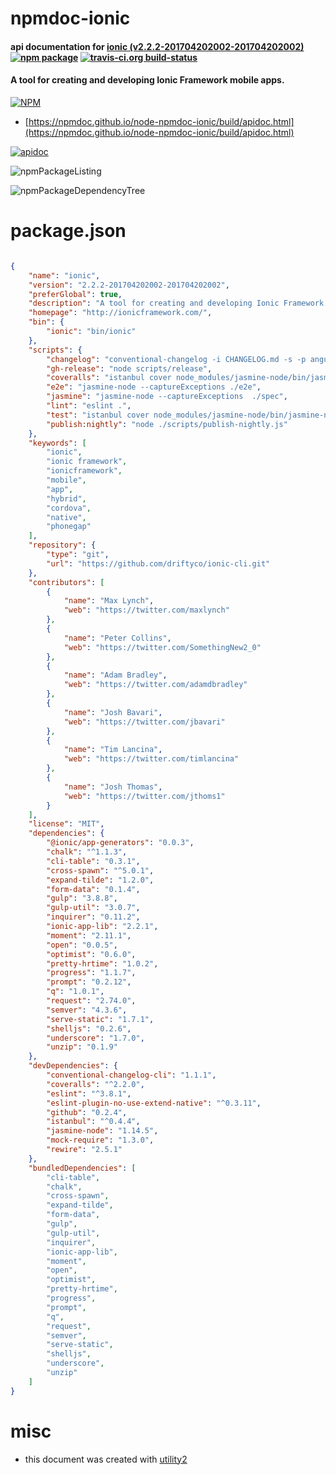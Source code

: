 # npmdoc-ionic

#### api documentation for  [ionic (v2.2.2-201704202002-201704202002)](http://ionicframework.com/)  [![npm package](https://img.shields.io/npm/v/npmdoc-ionic.svg?style=flat-square)](https://www.npmjs.org/package/npmdoc-ionic) [![travis-ci.org build-status](https://api.travis-ci.org/npmdoc/node-npmdoc-ionic.svg)](https://travis-ci.org/npmdoc/node-npmdoc-ionic)

#### A tool for creating and developing Ionic Framework mobile apps.

[![NPM](https://nodei.co/npm/ionic.png?downloads=true&downloadRank=true&stars=true)](https://www.npmjs.com/package/ionic)

- [https://npmdoc.github.io/node-npmdoc-ionic/build/apidoc.html](https://npmdoc.github.io/node-npmdoc-ionic/build/apidoc.html)

[![apidoc](https://npmdoc.github.io/node-npmdoc-ionic/build/screenCapture.buildCi.browser.%252Ftmp%252Fbuild%252Fapidoc.html.png)](https://npmdoc.github.io/node-npmdoc-ionic/build/apidoc.html)

![npmPackageListing](https://npmdoc.github.io/node-npmdoc-ionic/build/screenCapture.npmPackageListing.svg)

![npmPackageDependencyTree](https://npmdoc.github.io/node-npmdoc-ionic/build/screenCapture.npmPackageDependencyTree.svg)



# package.json

```json

{
    "name": "ionic",
    "version": "2.2.2-201704202002-201704202002",
    "preferGlobal": true,
    "description": "A tool for creating and developing Ionic Framework mobile apps.",
    "homepage": "http://ionicframework.com/",
    "bin": {
        "ionic": "bin/ionic"
    },
    "scripts": {
        "changelog": "conventional-changelog -i CHANGELOG.md -s -p angular",
        "gh-release": "node scripts/release",
        "coveralls": "istanbul cover node_modules/jasmine-node/bin/jasmine-node --captureExceptions spec/ && cat coverage/lcov.info | node_modules/coveralls/bin/coveralls.js && rm -rf coverage",
        "e2e": "jasmine-node --captureExceptions ./e2e",
        "jasmine": "jasmine-node --captureExceptions  ./spec",
        "lint": "eslint .",
        "test": "istanbul cover node_modules/jasmine-node/bin/jasmine-node --captureExceptions spec/",
        "publish:nightly": "node ./scripts/publish-nightly.js"
    },
    "keywords": [
        "ionic",
        "ionic framework",
        "ionicframework",
        "mobile",
        "app",
        "hybrid",
        "cordova",
        "native",
        "phonegap"
    ],
    "repository": {
        "type": "git",
        "url": "https://github.com/driftyco/ionic-cli.git"
    },
    "contributors": [
        {
            "name": "Max Lynch",
            "web": "https://twitter.com/maxlynch"
        },
        {
            "name": "Peter Collins",
            "web": "https://twitter.com/SomethingNew2_0"
        },
        {
            "name": "Adam Bradley",
            "web": "https://twitter.com/adamdbradley"
        },
        {
            "name": "Josh Bavari",
            "web": "https://twitter.com/jbavari"
        },
        {
            "name": "Tim Lancina",
            "web": "https://twitter.com/timlancina"
        },
        {
            "name": "Josh Thomas",
            "web": "https://twitter.com/jthoms1"
        }
    ],
    "license": "MIT",
    "dependencies": {
        "@ionic/app-generators": "0.0.3",
        "chalk": "^1.1.3",
        "cli-table": "0.3.1",
        "cross-spawn": "^5.0.1",
        "expand-tilde": "1.2.0",
        "form-data": "0.1.4",
        "gulp": "3.8.8",
        "gulp-util": "3.0.7",
        "inquirer": "0.11.2",
        "ionic-app-lib": "2.2.1",
        "moment": "2.11.1",
        "open": "0.0.5",
        "optimist": "0.6.0",
        "pretty-hrtime": "1.0.2",
        "progress": "1.1.7",
        "prompt": "0.2.12",
        "q": "1.0.1",
        "request": "2.74.0",
        "semver": "4.3.6",
        "serve-static": "1.7.1",
        "shelljs": "0.2.6",
        "underscore": "1.7.0",
        "unzip": "0.1.9"
    },
    "devDependencies": {
        "conventional-changelog-cli": "1.1.1",
        "coveralls": "^2.2.0",
        "eslint": "^3.8.1",
        "eslint-plugin-no-use-extend-native": "^0.3.11",
        "github": "0.2.4",
        "istanbul": "^0.4.4",
        "jasmine-node": "1.14.5",
        "mock-require": "1.3.0",
        "rewire": "2.5.1"
    },
    "bundledDependencies": [
        "cli-table",
        "chalk",
        "cross-spawn",
        "expand-tilde",
        "form-data",
        "gulp",
        "gulp-util",
        "inquirer",
        "ionic-app-lib",
        "moment",
        "open",
        "optimist",
        "pretty-hrtime",
        "progress",
        "prompt",
        "q",
        "request",
        "semver",
        "serve-static",
        "shelljs",
        "underscore",
        "unzip"
    ]
}
```



# misc
- this document was created with [utility2](https://github.com/kaizhu256/node-utility2)
